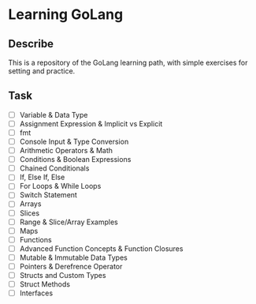 # Learning GoLang

## Describe

This is a repository of the GoLang learning path, with simple exercises for setting and practice.

## Task

- [ ] Variable & Data Type
- [ ] Assignment Expression & Implicit vs Explicit
- [ ] fmt
- [ ] Console Input & Type Conversion
- [ ] Arithmetic Operators & Math
- [ ] Conditions & Boolean Expressions
- [ ] Chained Conditionals
- [ ] If, Else If, Else
- [ ] For Loops & While Loops
- [ ] Switch Statement
- [ ] Arrays
- [ ] Slices
- [ ] Range & Slice/Array Examples
- [ ] Maps
- [ ] Functions
- [ ] Advanced Function Concepts & Function Closures
- [ ] Mutable & Immutable Data Types
- [ ] Pointers & Derefrence Operator
- [ ] Structs and Custom Types
- [ ] Struct Methods
- [ ] Interfaces
